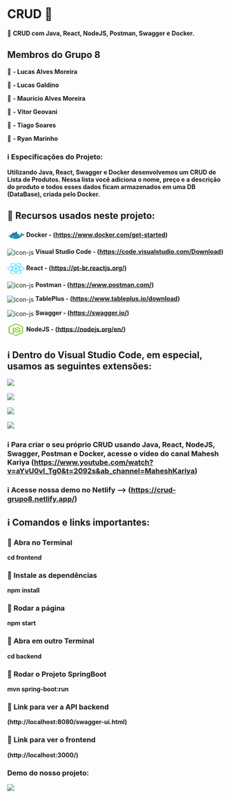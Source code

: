# CRUD :file_folder:
:bookmark_tabs: **CRUD com Java, React, NodeJS, Postman, Swagger e Docker.**

## Membros do Grupo 8

:boy: **- Lucas Alves Moreira**

:boy: **- Lucas Galdino**

:boy: **- Maurício Alves Moreira**

:boy: **- Vitor Geovani**

:boy: **- Tiago Soares**

:boy: **- Ryan Marinho**

### :information_source: Especificações do Projeto:

**Utilizando Java, React, Swagger e Docker desenvolvemos um CRUD de Lista de Produtos. Nessa lista você adiciona o nome, preço e a descrição do produto e todos esses dados ficam armazenados em uma DB (DataBase), criada pelo Docker.**

## 📌 Recursos usados neste projeto: 

<img align="center" alt="icon-js" height="30" width="40" src="https://raw.githubusercontent.com/devicons/devicon/master/icons/docker/docker-original.svg" style="max-width:100%;"></img> **Docker - (https://www.docker.com/get-started)**

<img align="center" alt="icon-js" height="30" width="40" src="icons/visual-studio-code-logo-svg-vector.svg" style="max-width:100%;"></img> **Visual Studio Code -  (https://code.visualstudio.com/Download)**

<img align="center" alt="icon-js" height="30" width="40" src="https://raw.githubusercontent.com/devicons/devicon/master/icons/react/react-original.svg" style="max-width:100%;"></img> **React - (https://pt-br.reactjs.org/)**

<img align="center" alt="icon-js" height="30" width="40" src="icons/getpostman-icon.svg" style="max-width:100%;"></img> **Postman - (https://www.postman.com/)**

<img align="center" alt="icon-js" height="30" width="40" src="icons/tableplus-v1.png" style="max-width:100%;"></img> **TablePlus - (https://www.tableplus.io/download)**

<img align="center" alt="icon-js" height="30" width="40" src="icons/swagger-seeklogo.com.svg" style="max-width:100%;"></img> **Swagger - (https://swagger.io/)**

<img align="center" alt="icon-js" height="30" width="40" src="https://raw.githubusercontent.com/devicons/devicon/master/icons/nodejs/nodejs-original.svg" style="max-width:100%;"></img> **NodeJS - (https://nodejs.org/en/)**

## :information_source: Dentro do Visual Studio Code, em especial, usamos as seguintes extensões:

<p align="left">
  <img height="150" width"150" src="extensions/java-extension.png">
  </p>
  
 <p align="left">
  <img height="150" width"150" src="extensions/springboot-extension.png">
  </p>
  
 <p align="left">
  <img height="150" width"150" src="extensions/lombok-extension.png">
  </p>
  
 <p align="left">
  <img height="150" width"150" src="extensions/docker-extension.png">
  </p>

### :information_source: **Para criar o seu próprio CRUD usando Java, React, NodeJS, Swagger, Postman e Docker, acesse o vídeo do canal Mahesh Kariya (https://www.youtube.com/watch?v=aYvU0vI_Tg0&t=2092s&ab_channel=MaheshKariya)**

### :information_source: **Acesse nossa demo no Netlify --> (https://crud-grupo8.netlify.app/)**

## :information_source: **Comandos e links importantes:**
### 📍 **Abra no Terminal**
**cd frontend**

### 📍 **Instale as dependências**
**npm install**

### 📍 **Rodar a página**
**npm start**

### 📍 **Abra em outro Terminal**
**cd backend**

### 📍 **Rodar o Projeto SpringBoot**
**mvn spring-boot:run**

### 📍 **Link para ver a API backend**
**(http://localhost:8080/swagger-ui.html)**

### 📍 **Link para ver o frontend**
**(http://localhost:3000/)**


### **Demo do nosso projeto:**

<p align="left">
  <img height="200" width"200" src="demo.png">
  </p>
